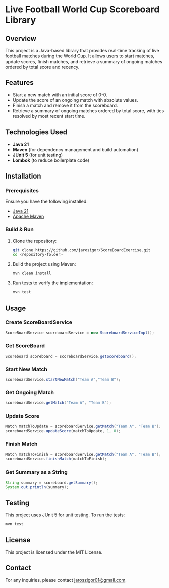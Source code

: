 # Live Football World Cup Scoreboard Library

## Overview
This project is a Java-based library that provides real-time tracking of live football matches during the World Cup. It allows users to start matches, update scores, finish matches, and retrieve a summary of ongoing matches ordered by total score and recency.

## Features
- Start a new match with an initial score of 0-0.
- Update the score of an ongoing match with absolute values.
- Finish a match and remove it from the scoreboard.
- Retrieve a summary of ongoing matches ordered by total score, with ties resolved by most recent start time.

## Technologies Used
- **Java 21**
- **Maven** (for dependency management and build automation)
- **JUnit 5** (for unit testing)
- **Lombok** (to reduce boilerplate code)

## Installation
### Prerequisites
Ensure you have the following installed:
- [Java 21](https://jdk.java.net/21/)
- [Apache Maven](https://maven.apache.org/)

### Build & Run
1. Clone the repository:
   ```sh
   git clone https://github.com/jarosigor/ScoreBoardExercise.git
   cd <repository-folder>
   ```
2. Build the project using Maven:
   ```sh
   mvn clean install
   ```
3. Run tests to verify the implementation:
   ```sh
   mvn test
   ```

## Usage

### Create ScoreBoardService
```java
ScoreBoardService scoreboardService = new ScoreboardServiceImpl();
```
### Get ScoreBoard
```java
Scoreboard scoreboard = scoreboardService.getScoreboard();
```

### Start New Match
```java
scoreboardService.startNewMatch("Team A","Team B");
```

### Get Ongoing Match
```java
scoreboardService.getMatch("Team A", "Team B");
```
### Update Score
```java
Match matchToUpdate = scoreboardService.getMatch("Team A", "Team B");
scoreboardService.updateScore(matchToUpdate, 1, 0);
```

### Finish Match
```java
Match matchToFinish = scoreboardService.getMatch("Team A", "Team B");
scoreboardService.finishMatch(matchToFinish);
```

### Get Summary as a String
```java
String summary = scoreboard.getSummary();
System.out.println(summary);
```

## Testing
This project uses JUnit 5 for unit testing. To run the tests:
```sh
mvn test
```

## License
This project is licensed under the MIT License.

## Contact
For any inquiries, please contact jaroszigor01@gmail.com.
